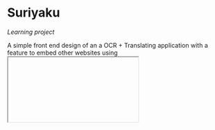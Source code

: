 # Suriyaku

*Learning project*

A simple front end design of an a OCR + Translating application with a feature to embed other websites using <iframe>.

## Tech Stack
- Node.js v22.3.0
- NextJS v14.2.4

## App Preview
![Home](readme_assets/home.png)